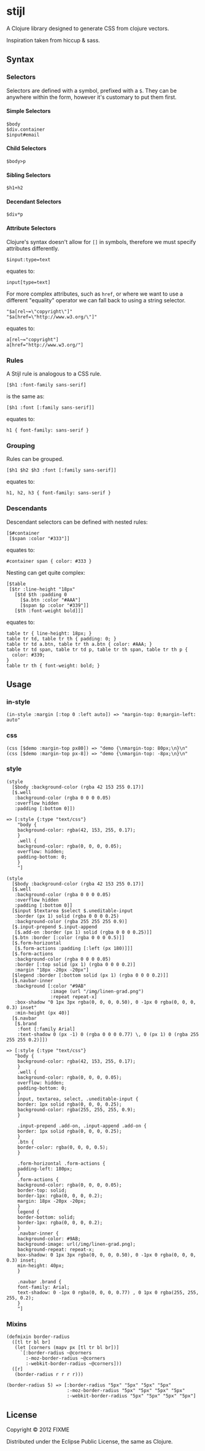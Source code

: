 # stijl

A Clojure library designed to generate CSS from clojure vectors.

Inspiration taken from hiccup & sass.

## Syntax

### Selectors

Selectors are defined with a symbol, prefixed with a <code>$</code>. They can
be anywhere within the form, however it's customary to put them first.

#### Simple Selectors

    $body
    $div.container
    $input#email

#### Child Selectors

    $body>p

#### Sibling Selectors

    $h1+h2

#### Decendant Selectors

    $div*p

#### Attribute Selectors

Clojure's syntax doesn't allow for <code>[]</code> in symbols, therefore we
must specify attributes differently.

    $input:type=text

equates to:

    input[type=text]

For more complex attributes, such as <code>href</code>, or where we want to use
a different "equality" operator we can fall back to using a string selector.

    "$a[rel~=\"copyright\"]"
    "$a[href=\"http://www.w3.org/\"]"

equates to:

    a[rel~="copyright"]
    a[href="http://www.w3.org/"]

### Rules

A Stijl rule is analogous to a CSS rule.

    [$h1 :font-family sans-serif]

is the same as:

    [$h1 :font [:family sans-serif]]

equates to:

    h1 { font-family: sans-serif }

### Grouping

Rules can be grouped.

    [$h1 $h2 $h3 :font [:family sans-serif]]

equates to:

    h1, h2, h3 { font-family: sans-serif }

### Descendants

Descendant selectors can be defined with nested rules:

    [$#container
     [$span :color "#333"]]

equates to:

    #container span { color: #333 }

Nesting can get quite complex:

    [$table
     [$tr :line-height "18px"
       [$td $th :padding 0
         [$a.btn :color "#AAA"]
         [$span $p :color "#339"]]
       [$th :font-weight bold]]]

equates to:

    table tr { line-height: 18px; }
    table tr td, table tr th { padding: 0; }
    table tr td a.btn, table tr th a.btn { color: #AAA; }
    table tr td span, table tr td p, table tr th span, table tr th p {
      color: #339;
    }
    table tr th { font-weight: bold; }

## Usage

### in-style

    (in-style :margin [:top 0 :left auto]) => "margin-top: 0;margin-left: auto"

### css

    (css [$demo :margin-top px80]) => "demo {\nmargin-top: 80px;\n}\n"
    (css [$demo :margin-top px-8]) => "demo {\nmargin-top: -8px;\n}\n"

### style

    (style
      [$body :background-color (rgba 42 153 255 0.17)]
      [$.well
       :background-color (rgba 0 0 0 0.05)
       :overflow hidden
       :padding [:bottom 0]])

    => [:style {:type "text/css"}
        "body {
        background-color: rgba(42, 153, 255, 0.17);
        }
        .well {
        background-color: rgba(0, 0, 0, 0.05);
        overflow: hidden;
        padding-bottom: 0;
        }
        "]

    (style
      [$body :background-color (rgba 42 153 255 0.17)]
      [$.well
       :background-color (rgba 0 0 0 0.05)
       :overflow hidden
       :padding [:bottom 0]]
      [$input $textarea $select $.uneditable-input
       :border (px 1) solid (rgba 0 0 0 0.25)
       :background-color (rgba 255 255 255 0.9)]
      [$.input-prepend $.input-append
       [$.add-on :border (px 1) solid (rgba 0 0 0 0.25)]]
      [$.btn :border [:color (rgba 0 0 0 0.5)]]
      [$.form-horizontal
       [$.form-actions :padding [:left (px 180)]]]
      [$.form-actions
       :background-color (rgba 0 0 0 0.05)
       :border [:top solid (px 1) (rgba 0 0 0 0.2)]
       :margin "18px -20px -20px"]
      [$legend :border [:bottom solid (px 1) (rgba 0 0 0 0.2)]]
      [$.navbar-inner
       :background [:color "#9AB"
                    :image (url "/img/linen-grad.png")
                    :repeat repeat-x]
       :box-shadow "0 1px 3px rgba(0, 0, 0, 0.50), 0 -1px 0 rgba(0, 0, 0, 0.3) inset"
       :min-height (px 40)]
      [$.navbar
       [$.brand
        :font [:family Arial]
        :text-shadow 0 (px -1) 0 (rgba 0 0 0 0.77) \, 0 (px 1) 0 (rgba 255 255 255 0.2)]])

    => [:style {:type "text/css"}
       "body {
        background-color: rgba(42, 153, 255, 0.17);
        }
        .well {
        background-color: rgba(0, 0, 0, 0.05);
        overflow: hidden;
        padding-bottom: 0;
        }
        input, textarea, select, .uneditable-input {
        border: 1px solid rgba(0, 0, 0, 0.25);
        background-color: rgba(255, 255, 255, 0.9);
        }
        
        .input-prepend .add-on, .input-append .add-on {
        border: 1px solid rgba(0, 0, 0, 0.25);
        }
        .btn {
        border-color: rgba(0, 0, 0, 0.5);
        }
        
        .form-horizontal .form-actions {
        padding-left: 180px;
        }
        .form-actions {
        background-color: rgba(0, 0, 0, 0.05);
        border-top: solid;
        border-1px: rgba(0, 0, 0, 0.2);
        margin: 18px -20px -20px;
        }
        legend {
        border-bottom: solid;
        border-1px: rgba(0, 0, 0, 0.2);
        }
        .navbar-inner {
        background-color: #9AB;
        background-image: url(/img/linen-grad.png);
        background-repeat: repeat-x;
        box-shadow: 0 1px 3px rgba(0, 0, 0, 0.50), 0 -1px 0 rgba(0, 0, 0, 0.3) inset;
        min-height: 40px;
        }
        
        .navbar .brand {
        font-family: Arial;
        text-shadow: 0 -1px 0 rgba(0, 0, 0, 0.77) , 0 1px 0 rgba(255, 255, 255, 0.2);
        }
        "]

### Mixins

    (defmixin border-radius
      ([tl tr bl br]
       (let [corners (mapv px [tl tr bl br])]
         `[:border-radius ~@corners
           :-moz-border-radius ~@corners
           :-webkit-border-radius ~@corners]))
      ([r]
       (border-radius r r r r)))

    (border-radius 5) => [:border-radius "5px" "5px" "5px" "5px"
                          :-moz-border-radius "5px" "5px" "5px" "5px"
                          :-webkit-border-radius "5px" "5px" "5px" "5px"]

## License

Copyright © 2012 FIXME

Distributed under the Eclipse Public License, the same as Clojure.

